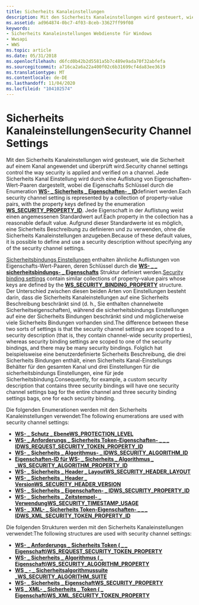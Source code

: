 ```yaml
---
title: Sicherheits Kanaleinstellungen
description: Mit den Sicherheits Kanaleinstellungen wird gesteuert, wie die Sicherheit auf einem Kanal angewendet und überprüft wird.
ms.assetid: ad964874-0bc7-4f03-8ceb-33627ff99f08
keywords:
- Sicherheits Kanaleinstellungen Webdienste für Windows
- Wwsapi
- WWS
ms.topic: article
ms.date: 05/31/2018
ms.openlocfilehash: d6fcd0b42b2d5581a5b7c489e9ada70f32abfefa
ms.sourcegitcommit: a716ca2a6a22a400f02c6b31699cf4da83ee3619
ms.translationtype: MT
ms.contentlocale: de-DE
ms.lasthandoff: 11/04/2020
ms.locfileid: "104102574"
---
```

# <a name="security-channel-settings"></a><span data-ttu-id="832d3-106">Sicherheits Kanaleinstellungen</span><span class="sxs-lookup"><span data-stu-id="832d3-106">Security Channel Settings</span></span>

<span data-ttu-id="832d3-107">Mit den Sicherheits Kanaleinstellungen wird gesteuert, wie die Sicherheit auf einem Kanal angewendet und überprüft wird.</span><span class="sxs-lookup"><span data-stu-id="832d3-107">Security channel settings control the way security is applied and verified on a channel.</span></span> <span data-ttu-id="832d3-108">Jede Sicherheits Kanal Einstellung wird durch eine Auflistung von Eigenschaften-Wert-Paaren dargestellt, wobei die Eigenschafts Schlüssel durch die Enumeration [**WS- \_ Sicherheits \_ Eigenschaften- \_ ID**](/windows/desktop/api/WebServices/ne-webservices-ws_security_property_id)definiert werden.</span><span class="sxs-lookup"><span data-stu-id="832d3-108">Each security channel setting is represented by a collection of property-value pairs, with the property keys defined by the enumeration [**WS\_SECURITY\_PROPERTY\_ID**](/windows/desktop/api/WebServices/ne-webservices-ws_security_property_id).</span></span> <span data-ttu-id="832d3-109">Jede Eigenschaft in der Auflistung weist einen angemessenen Standardwert auf.</span><span class="sxs-lookup"><span data-stu-id="832d3-109">Each property in the collection has a reasonable default value.</span></span> <span data-ttu-id="832d3-110">Aufgrund dieser Standardwerte ist es möglich, eine Sicherheits Beschreibung zu definieren und zu verwenden, ohne die Sicherheits Kanaleinstellungen anzugeben.</span><span class="sxs-lookup"><span data-stu-id="832d3-110">Because of these default values, it is possible to define and use a security description without specifying any of the security channel settings.</span></span>


<span data-ttu-id="832d3-111">[Sicherheitsbindungs Einstellungen](security-binding-settings.md) enthalten ähnliche Auflistungen von Eigenschafts-Wert-Paaren, deren Schlüssel durch die [**WS- \_ \_ sicherheitsbindungs- \_ Eigenschafts**](/windows/desktop/api/WebServices/ns-webservices-ws_security_binding_property) Struktur definiert werden.</span><span class="sxs-lookup"><span data-stu-id="832d3-111">[Security binding settings](security-binding-settings.md) contain similar collections of property-value pairs whose keys are defined by the [**WS\_SECURITY\_BINDING\_PROPERTY**](/windows/desktop/api/WebServices/ns-webservices-ws_security_binding_property) structure.</span></span> <span data-ttu-id="832d3-112">Der Unterschied zwischen diesen beiden Arten von Einstellungen besteht darin, dass die Sicherheits Kanaleinstellungen auf eine Sicherheits Beschreibung beschränkt sind (d. h., Sie enthalten channelweite Sicherheitseigenschaften), während die sicherheitsbindungs Einstellungen auf eine der Sicherheits Bindungen beschränkt sind und möglicherweise viele Sicherheits Bindungen vorhanden sind.</span><span class="sxs-lookup"><span data-stu-id="832d3-112">The difference between these two sorts of settings is that the security channel settings are scoped to a security description (that is, they contain channel-wide security properties), whereas security binding settings are scoped to one of the security bindings, and there may be many security bindings.</span></span> <span data-ttu-id="832d3-113">Folglich hat beispielsweise eine benutzerdefinierte Sicherheits Beschreibung, die drei Sicherheits Bindungen enthält, einen Sicherheits Kanal-Einstellungs Behälter für den gesamten Kanal und drei Einstellungen für die sicherheitsbindungs Einstellungen, eine für jede Sicherheitsbindung.</span><span class="sxs-lookup"><span data-stu-id="832d3-113">Consequently, for example, a custom security description that contains three security bindings will have one security channel settings bag for the entire channel and three security binding settings bags, one for each security binding.</span></span>

<span data-ttu-id="832d3-114">Die folgenden Enumerationen werden mit den Sicherheits Kanaleinstellungen verwendet:</span><span class="sxs-lookup"><span data-stu-id="832d3-114">The following enumerations are used with security channel settings:</span></span>

-   [<span data-ttu-id="832d3-115">**WS- \_ Schutz \_ Ebene**</span><span class="sxs-lookup"><span data-stu-id="832d3-115">**WS\_PROTECTION\_LEVEL**</span></span>](/windows/desktop/api/WebServices/ne-webservices-ws_protection_level)
-   [<span data-ttu-id="832d3-116">**WS- \_ Anforderungs \_ Sicherheits Token-Eigenschaften- \_ \_ \_ ID**</span><span class="sxs-lookup"><span data-stu-id="832d3-116">**WS\_REQUEST\_SECURITY\_TOKEN\_PROPERTY\_ID**</span></span>](/windows/desktop/api/WebServices/ne-webservices-ws_request_security_token_property_id)
-   [<span data-ttu-id="832d3-117">**WS- \_ Sicherheits \_ Algorithmus- \_ ID**</span><span class="sxs-lookup"><span data-stu-id="832d3-117">**WS\_SECURITY\_ALGORITHM\_ID**</span></span>](/windows/desktop/api/WebServices/ne-webservices-ws_security_algorithm_id)
-   [<span data-ttu-id="832d3-118">**Eigenschaften-ID für WS- \_ Sicherheits \_ Algorithmus \_ \_**</span><span class="sxs-lookup"><span data-stu-id="832d3-118">**WS\_SECURITY\_ALGORITHM\_PROPERTY\_ID**</span></span>](/windows/win32/api/webservices/ne-webservices-ws_move_to)
-   [<span data-ttu-id="832d3-119">**WS- \_ Sicherheits \_ Header \_ Layout**</span><span class="sxs-lookup"><span data-stu-id="832d3-119">**WS\_SECURITY\_HEADER\_LAYOUT**</span></span>](/windows/desktop/api/WebServices/ne-webservices-ws_security_header_layout)
-   [<span data-ttu-id="832d3-120">**WS- \_ Sicherheits \_ Header \_ Version**</span><span class="sxs-lookup"><span data-stu-id="832d3-120">**WS\_SECURITY\_HEADER\_VERSION**</span></span>](/windows/desktop/api/WebServices/ne-webservices-ws_security_header_version)
-   [<span data-ttu-id="832d3-121">**WS- \_ Sicherheits \_ Eigenschaften- \_ ID**</span><span class="sxs-lookup"><span data-stu-id="832d3-121">**WS\_SECURITY\_PROPERTY\_ID**</span></span>](/windows/desktop/api/WebServices/ne-webservices-ws_security_property_id)
-   [<span data-ttu-id="832d3-122">**WS- \_ Sicherheits \_ Zeitstempel- \_ Verwendung**</span><span class="sxs-lookup"><span data-stu-id="832d3-122">**WS\_SECURITY\_TIMESTAMP\_USAGE**</span></span>](/windows/desktop/api/WebServices/ne-webservices-ws_security_timestamp_usage)
-   [<span data-ttu-id="832d3-123">**WS- \_ XML- \_ Sicherheits Token-Eigenschaften- \_ \_ \_ ID**</span><span class="sxs-lookup"><span data-stu-id="832d3-123">**WS\_XML\_SECURITY\_TOKEN\_PROPERTY\_ID**</span></span>](/windows/desktop/api/WebServices/ne-webservices-ws_xml_security_token_property_id)

<span data-ttu-id="832d3-124">Die folgenden Strukturen werden mit den Sicherheits Kanaleinstellungen verwendet:</span><span class="sxs-lookup"><span data-stu-id="832d3-124">The following structures are used with security channel settings:</span></span>

-   [<span data-ttu-id="832d3-125">**WS- \_ Anforderungs \_ Sicherheits Token ( \_ \_ Eigenschaft)**</span><span class="sxs-lookup"><span data-stu-id="832d3-125">**WS\_REQUEST\_SECURITY\_TOKEN\_PROPERTY**</span></span>](/windows/desktop/api/WebServices/ns-webservices-ws_request_security_token_property)
-   [<span data-ttu-id="832d3-126">**WS- \_ Sicherheits \_ Algorithmus ( \_ Eigenschaft)**</span><span class="sxs-lookup"><span data-stu-id="832d3-126">**WS\_SECURITY\_ALGORITHM\_PROPERTY**</span></span>](/windows/desktop/api/WebServices/ns-webservices-ws_security_algorithm_property)
-   [<span data-ttu-id="832d3-127">**WS \_ - \_ Sicherheitsalgorithmussuite \_**</span><span class="sxs-lookup"><span data-stu-id="832d3-127">**WS\_SECURITY\_ALGORITHM\_SUITE**</span></span>](/windows/desktop/api/WebServices/ns-webservices-ws_security_algorithm_suite)
-   [<span data-ttu-id="832d3-128">**WS- \_ Sicherheits \_ Eigenschaft**</span><span class="sxs-lookup"><span data-stu-id="832d3-128">**WS\_SECURITY\_PROPERTY**</span></span>](/windows/desktop/api/WebServices/ns-webservices-ws_security_property)
-   [<span data-ttu-id="832d3-129">**WS \_ XML- \_ Sicherheits \_ Token ( \_ Eigenschaft)**</span><span class="sxs-lookup"><span data-stu-id="832d3-129">**WS\_XML\_SECURITY\_TOKEN\_PROPERTY**</span></span>](/windows/desktop/api/WebServices/ns-webservices-ws_xml_security_token_property)

 

 




